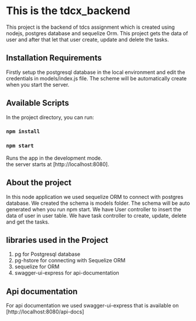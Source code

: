# This is the tdcx_backend

This project is the backend of tdcs assignment which is created using nodejs, postgres database and sequelize Orm.
This project gets the data of user and after that let that user create, update and delete the tasks.

## Installation Requirements

Firstly setup the postgresql database in the local environment and edit the credentials in models/index.js file. 
The scheme will be automatically create when you start the server.


## Available Scripts

In the project directory, you can run:

### `npm install`

### `npm start`

Runs the app in the development mode.\
the server starts at [http://localhost:8080].

## About the project

In this node application we used sequelize ORM to connect with postgres database.
We created the schema is models folder. The schema will be auto generated when you run npm start.
We have User controller to insert the data of user in user table.
We have task controller to create, update, delete and get the tasks.


## libraries used in the Project

1. pg for Postgresql database
2. pg-hstore for connecting with Sequelize ORM
3. sequelize for ORM
4. swagger-ui-express for api-documentation

## Api documentation

For api documentation we used swagger-ui-express that is available on [http://localhost:8080/api-docs]
